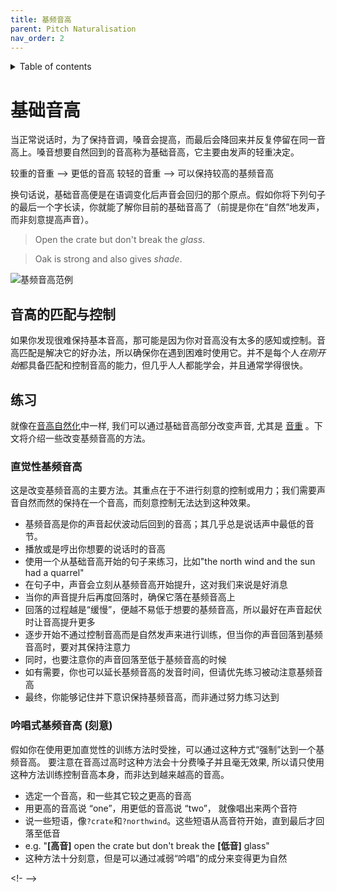 ```yaml
---
title: 基频音高
parent: Pitch Naturalisation
nav_order: 2
---
```

<details closed markdown="block">
  <summary>
    Table of contents
  </summary>
{: .text-delta }
1. TOC
{:toc}
</details>

# 基础音高
当正常说话时，为了保持音调，嗓音会提高，而最后会降回来并反复停留在同一音高上。嗓音想要自然回到的音高称为基础音高，它主要由发声的轻重决定。 

较重的音重 --> 更低的音高
较轻的音重 --> 可以保持较高的基频音高

换句话说，基础音高便是在语调变化后声音会回归的那个原点。假如你将下列句子的最后一个字长读，你就能了解你目前的基础音高了（前提是你在“自然”地发声，而非刻意提高声音）。

> Open the crate but don't break the *glass*.

> Oak is strong and also gives *shade*.


![基频音高范例](/img/base_pitch.png)


## 音高的匹配与控制
如果你发现很难保持基本音高，那可能是因为你对音高没有太多的感知或控制。音高匹配是解决它的好办法，所以确保你在遇到困难时使用它。并不是每个人*在刚开始*都具备匹配和控制音高的能力，但几乎人人都能学会，并且通常学得很快。


## 练习
就像在[音高自然化](/wiki/pages/PIPM)中一样, 我们可以通过基础音高部分改变声音, 尤其是 [音重](/wiki/pages/vocal-weight) 。下文将介绍一些改变基频音高的方法。

### 直觉性基频音高
这是改变基频音高的主要方法。其重点在于不进行刻意的控制或用力；我们需要声音自然而然的保持在一个音高，而刻意控制无法达到这种效果。
- 基频音高是你的声音起伏波动后回到的音高；其几乎总是说话声中最低的音节。
- 播放或是哼出你想要的说话时的音高
- 使用一个从基础音高开始的句子来练习，比如"the north wind and the sun had a quarrel"
- 在句子中，声音会立刻从基频音高开始提升，这对我们来说是好消息
- 当你的声音提升后再度回落时，确保它落在基频音高上
- 回落的过程越是“缓慢”，便越不易低于想要的基频音高，所以最好在声音起伏时让音高提升更多
- 逐步开始不通过控制音高而是自然发声来进行训练，但当你的声音回落到基频音高时，要对其保持注意力
- 同时，也要注意你的声音回落至低于基频音高的时候
- 如有需要，你也可以延长基频音高的发音时间，但请优先练习被动注意基频音高
- 最终，你能够记住并下意识保持基频音高，而非通过努力练习达到

### 吟唱式基频音高 (刻意)
假如你在使用更加直觉性的训练方法时受挫，可以通过这种方式“强制”达到一个基频音高。 要注意在音高过高时这种方法会十分费嗓子并且毫无效果, 所以请只使用这种方法训练控制音高本身，而非达到越来越高的音高。
- 选定一个音高，和一些其它较之更高的音高
- 用更高的音高说 “one”，用更低的音高说 “two”， 就像唱出来两个音符
- 说一些短语，像`?crate`和`?northwind`。这些短语从高音符开始，直到最后才回落至低音
- e.g. "**[高音]** open the crate but don't break the **[低音]** glass"
- 这种方法十分刻意，但是可以通过减弱“吟唱”的成分来变得更为自然

<!-  -->
